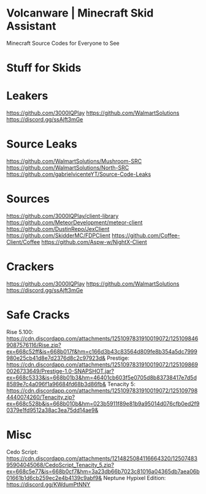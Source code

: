 # Volcanware | Minecraft Skid Assistant
Minecraft Source Codes for Everyone to See


# Stuff for Skids

# Leakers
https://github.com/3000IQPlay
https://github.com/WalmartSolutions
https://discord.gg/ssAjft3mGe

# Source Leaks
https://github.com/WalmartSolutions/Mushroom-SRC
https://github.com/WalmartSolutions/North-SRC
https://github.com/gabrielvicenteYT/Source-Code-Leaks

# Sources
https://github.com/3000IQPlay/client-library
https://github.com/MeteorDevelopment/meteor-client
https://github.com/DustinRepo/JexClient
https://github.com/SkidderMC/FDPClient
https://github.com/Coffee-Client/Coffee
https://github.com/Aspw-w/NightX-Client

# Crackers
https://github.com/3000IQPlay
https://github.com/WalmartSolutions
https://discord.gg/ssAjft3mGe

# Safe Cracks
Rise 5.100: https://cdn.discordapp.com/attachments/1251097831910019072/1251098469087576116/Rise.zip?ex=668c52ff&is=668b017f&hm=c166d3b43c83564d809fe8b354a5dc7999980e25cb41d8e7d2376d8c2c97923d&
Prestige: https://cdn.discordapp.com/attachments/1251097831910019072/1251098690026733649/Prestige-1.0-SNAPSHOT.jar?ex=668c5333&is=668b01b3&hm=46401cb603f5e0705d8b83738417e7d5d8589e7c4a096f1a96684fd68b3d86fb&
Tenacity 5: https://cdn.discordapp.com/attachments/1251097831910019072/1251097984440074260/Tenacity.zip?ex=668c528b&is=668b010b&hm=023b5911f89e81b9a95014d076cfb0ed2f90379e1fd9512a38ac3ea75dd14ae9&

# Misc
Cedo Script: https://cdn.discordapp.com/attachments/1214825084116664320/1250748395904045068/CedoScript_Tenacity_5.zip?ex=668c5e77&is=668b0cf7&hm=3a23db66b7023c81016a04365db7aea06b01661b1d6cb259ec2e4b4139c9abf9&
Neptune Hypixel Edition: https://discord.gg/KWdumPtNNY
